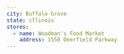 ```yaml
---
city: Buffalo Grove
state: illinois
stores:
  - name: Woodman's Food Market
    address: 1550 Deerfield Parkway
---
```

